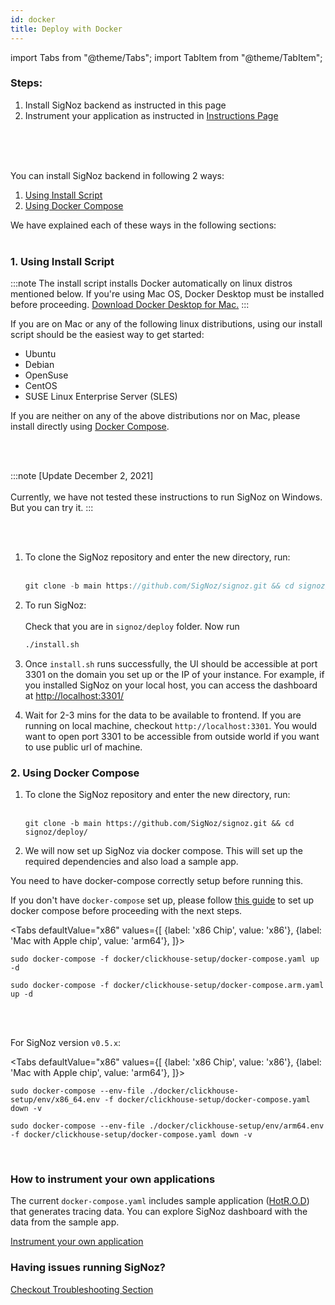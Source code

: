 ```yaml
---
id: docker
title: Deploy with Docker
---
```


import Tabs from "@theme/Tabs";
import TabItem from "@theme/TabItem";

### Steps:

1. Install SigNoz backend as instructed in this page
2. Instrument your application as instructed in [Instructions Page](/docs/instrumentation/overview)
<br></br>

<br></br>

You can install SigNoz backend in following 2 ways:
1. [Using Install Script](#1-using-install-script)
2. [Using Docker Compose](#2-using-docker-compose)

We have explained each of these ways in the following sections:
<br></br>

### 1. Using Install Script

:::note
The install script installs Docker automatically on linux distros mentioned below. If you're using Mac OS, Docker Desktop must be installed before proceeding. [Download Docker Desktop for Mac.](https://www.docker.com/products/docker-desktop)
:::

If you are on Mac or any of the following linux distributions, using our install script should be the easiest way to get started:
- Ubuntu
- Debian
- OpenSuse
- CentOS
- SUSE Linux Enterprise Server (SLES)


If you are neither on any of the above distributions nor on Mac, please install directly using [Docker Compose](#2-using-docker-compose).

<br></br>


:::note
[Update December 2, 2021]<br></br>
Currently, we have not tested these instructions to run SigNoz on Windows. But you can try it.
:::



<br></br>

1. To clone the SigNoz repository and enter the new directory, run:<br></br>

   ```jsx
   git clone -b main https://github.com/SigNoz/signoz.git && cd signoz/deploy/
   
   ```

2. To run SigNoz:<br></br>
   Check that you are in `signoz/deploy` folder. Now run
   ```sh
   ./install.sh
   ```

3. Once `install.sh` runs successfully, the UI should be accessible at port 3301 on the domain you set up or the IP of your instance. For example, if you installed SigNoz on your local host, you can access the dashboard at [http://localhost:3301/](http://localhost:3301/)

4. Wait for 2-3 mins for the data to be available to frontend. If you are running on local machine, checkout `http://localhost:3301`. You would want to open port 3301 to be accessible from outside world if you want to use public url of machine.


### 2. Using Docker Compose

1. To clone the SigNoz repository and enter the new directory, run:<br></br>
   ```console
   git clone -b main https://github.com/SigNoz/signoz.git && cd signoz/deploy/
   ```

2. We will now set up SigNoz via docker compose. This will set up the required dependencies and also load a sample app.

You need to have docker-compose correctly setup before running this.

If you don't have `docker-compose` set up, please follow [this guide](https://docs.docker.com/compose/install/) to set up docker compose before proceeding with the next steps.


<Tabs
  defaultValue="x86"
  values={[
    {label: 'x86 Chip', value: 'x86'},
    {label: 'Mac with Apple chip', value: 'arm64'},
  ]}>
  <TabItem value="x86">

    sudo docker-compose -f docker/clickhouse-setup/docker-compose.yaml up -d
  
  </TabItem>

  <TabItem value="arm64">

    sudo docker-compose -f docker/clickhouse-setup/docker-compose.arm.yaml up -d

  </TabItem>
</Tabs>

<br></br>


For SigNoz version `v0.5.x`:

<Tabs
  defaultValue="x86"
  values={[
    {label: 'x86 Chip', value: 'x86'},
    {label: 'Mac with Apple chip', value: 'arm64'},
  ]}>
  <TabItem value="x86">

    sudo docker-compose --env-file ./docker/clickhouse-setup/env/x86_64.env -f docker/clickhouse-setup/docker-compose.yaml down -v
  
  </TabItem>

  <TabItem value="arm64">

    sudo docker-compose --env-file ./docker/clickhouse-setup/env/arm64.env -f docker/clickhouse-setup/docker-compose.yaml down -v

  </TabItem>
</Tabs>

<p>&nbsp;</p>



<!-- ### Production Settings for Kafka + Druid setup

A standard instance of SigNoz needs around **8GB of memory**. The setup uses `docker-compose.yaml` file at `deploy/docker/druid-kafka-setup`
  
  
If you are interested in configuring S3 deep storage for production usage, check out [this section](/docs/configuration/deep_storage) -->


### How to instrument your own applications

The current `docker-compose.yaml` includes sample application ([HotR.O.D](https://github.com/jaegertracing/jaeger/tree/master/examples/hotrod)) that generates tracing data. You can explore SigNoz dashboard with the data from the sample app.

[Instrument your own application](/docs/instrumentation/overview)


### Having issues running SigNoz?
[Checkout Troubleshooting Section](/docs/deployment/troubleshooting)

  
<!-- 
### Deep Storage with S3 for Kafka+Druid Setup
[Checkout Configuration Section](/docs/configuration/deep_storage) -->

<br></br>
